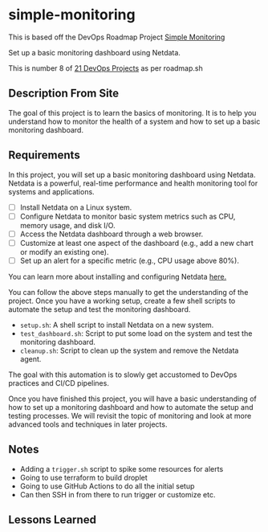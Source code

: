 # simple-monitoring

This is based off the DevOps Roadmap Project [Simple Monitoring](https://roadmap.sh/projects/simple-monitoring-dashboard)

Set up a basic monitoring dashboard using Netdata. 

This is number 8 of [21 DevOps Projects](https://roadmap.sh/devops/projects) as per roadmap.sh



## Description From Site 



The goal of this project is to learn the basics of monitoring. It is to help you understand how to monitor the health of a system and how to set up a basic monitoring dashboard.

## Requirements

In this project, you will set up a basic monitoring dashboard using Netdata. Netdata is a powerful, real-time performance and health monitoring tool for systems and applications.

- [ ] Install Netdata on a Linux system.
- [ ] Configure Netdata to monitor basic system metrics such as CPU, memory usage, and disk I/O.
- [ ] Access the Netdata dashboard through a web browser.
- [ ] Customize at least one aspect of the dashboard (e.g., add a new chart or modify an existing one).
- [ ] Set up an alert for a specific metric (e.g., CPU usage above 80%).

You can learn more about installing and configuring Netdata [here.](https://learn.netdata.cloud/docs/netdata-agent/installation)

You can follow the above steps manually to get the understanding of the project. Once you have a working setup, create a few shell scripts to automate the setup and test the monitoring dashboard.

- `setup.sh`: A shell script to install Netdata on a new system.
- `test_dashboard.sh`: Script to put some load on the system and test the monitoring dashboard.
- `cleanup.sh`: Script to clean up the system and remove the Netdata agent.

The goal with this automation is to slowly get accustomed to DevOps practices and CI/CD pipelines.

Once you have finished this project, you will have a basic understanding of how to set up a monitoring dashboard and how to automate the setup and testing processes. We will revisit the topic of monitoring and look at more advanced tools and techniques in later projects.

## Notes 

- Adding a `trigger.sh` script to spike some resources for alerts 
- Going to use terraform to build droplet 
- Going to use GitHub Actions to do all the initial setup
- Can then SSH in from there to run trigger or customize etc. 

## Lessons Learned